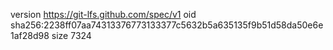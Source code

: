 version https://git-lfs.github.com/spec/v1
oid sha256:2238ff07aa74313376773133377c5632b5a635135f9b51d58da50e6e1af28d98
size 7324
